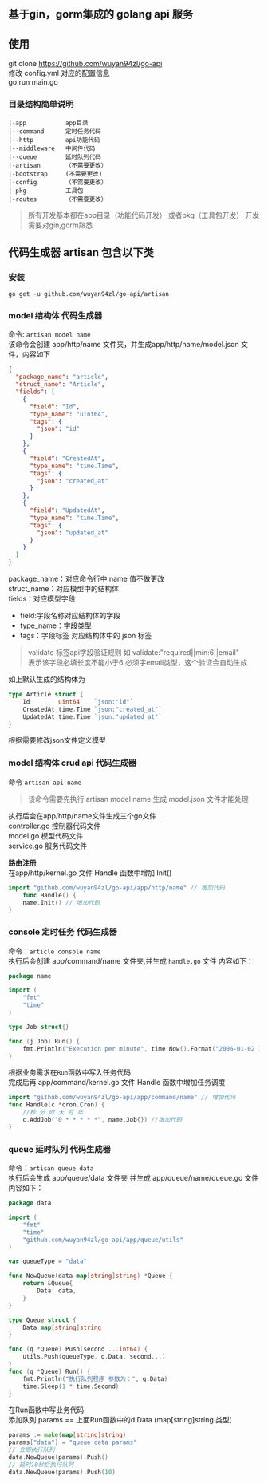 ## 基于gin，gorm集成的 golang api 服务

## 使用
git clone https://github.com/wuyan94zl/go-api  
修改 config.yml 对应的配置信息  
go run main.go

### 目录结构简单说明
```
|-app           app目录
|--command      定时任务代码
|--http         api功能代码
|--middleware   中间件代码
|--queue        延时队列代码
|-artisan       （不需要更改）
|-bootstrap     (不需要更改)
|-config        （不需要更改）
|-pkg           工具包
|-routes        （不需要更改）
```
> 所有开发基本都在app目录（功能代码开发） 或者pkg（工具包开发）
> 开发需要对gin,gorm熟悉


## 代码生成器 artisan 包含以下类

### 安装
`go get -u github.com/wuyan94zl/go-api/artisan`

### model 结构体 代码生成器
命令: `artisan model name`  
该命令会创建 app/http/name 文件夹，并生成app/http/name/model.json 文件，内容如下

```json
{
  "package_name": "article",
  "struct_name": "Article",
  "fields": [
    {
      "field": "Id",
      "type_name": "uint64",
      "tags": {
        "json": "id"
      }
    },
    {
      "field": "CreatedAt",
      "type_name": "time.Time",
      "tags": {
        "json": "created_at"
      }
    },
    {
      "field": "UpdatedAt",
      "type_name": "time.Time",
      "tags": {
        "json": "updated_at"
      }
    }
  ]
}
```

package_name：对应命令行中 name 值不做更改  
struct_name：对应模型中的结构体  
fields：对应模型字段

- field:字段名称对应结构体的字段
- type_name：字段类型
- tags：字段标签 对应结构体中的 json 标签

> validate 标签api字段验证规则 如 validate:"required||min:6||email"  
> 表示该字段必填长度不能小于6 必须字email类型，这个验证会自动生成

如上默认生成的结构体为

```go
type Article struct {
    Id        uint64    `json:"id"`
    CreatedAt time.Time `json:"created_at"`
    UpdatedAt time.Time `json:"updated_at"`
}
```

根据需要修改json文件定义模型

### model 结构体 crud api 代码生成器
命令 `artisan api name`
> 该命令需要先执行 artisan model name 生成 model.json 文件才能处理

执行后会在app/http/name文件生成三个go文件：  
controller.go 控制器代码文件  
model.go 模型代码文件  
service.go 服务代码文件  

**路由注册**  
在app/http/kernel.go 文件 Handle 函数中增加 Init()
```go
import "github.com/wuyan94zl/go-api/app/http/name" // 增加代码
    func Handle() {
    name.Init() // 增加代码
}
```

### console 定时任务 代码生成器
命令：`article console name`  
执行后会创建 app/command/name 文件夹,并生成 `handle.go` 文件 内容如下：

```go
package name

import (
	"fmt"
	"time"
)

type Job struct{}

func (j Job) Run() {
	fmt.Println("Execution per minute", time.Now().Format("2006-01-02 15:4:05"))
}

```

根据业务需求在`Run`函数中写入任务代码  
完成后再 app/command/kernel.go 文件 Handle 函数中增加任务调度
```go
import "github.com/wuyan94zl/go-api/app/command/name" // 增加代码
func Handle(c *cron.Cron) {
	//秒 分 时 天 月 年
	c.AddJob("0 * * * * *", name.Job{}) //增加代码
}

```
### queue 延时队列 代码生成器
命令：`artisan queue data`  
执行后会生成 app/queue/data 文件夹 并生成 app/queue/name/queue.go 文件 内容如下：
```go
package data

import (
	"fmt"
	"time"
	"github.com/wuyan94zl/go-api/app/queue/utils"
)

var queueType = "data"

func NewQueue(data map[string]string) *Queue {
	return &Queue{
		Data: data,
	}
}

type Queue struct {
	Data map[string]string
}

func (q *Queue) Push(second ...int64) {
	utils.Push(queueType, q.Data, second...)
}
func (q *Queue) Run() {
	fmt.Println("执行队列程序 参数为：", q.Data)
	time.Sleep(1 * time.Second)
}


```
在Run函数中写业务代码  
添加队列 params == 上面Run函数中的d.Data (map[string]string 类型)
```go
params := make(map[string]string)
params["data"] = "queue data params"
// 立即执行队列
data.NewQueue(params).Push()
// 延时10秒后执行队列
data.NewQueue(params).Push(10)
```

